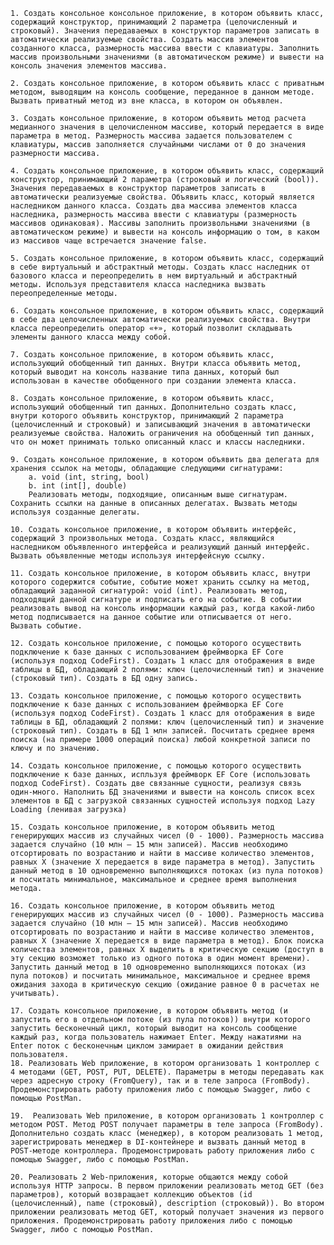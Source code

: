     1. Создать консольное консольное приложение, в котором объявить класс, содержащий конструктор, принимающий 2 параметра (целочисленный и строковый). Значения передаваемых в конструктор параметров записать в автоматически реализуемые свойства. Создать массив элементов созданного класса, размерность массива ввести с клавиатуры. Заполнить массив произвольными значениями (в автоматическом режиме) и вывести на консоль значения элементов массива.

    2. Создать консольное приложение, в котором объявить класс с приватным методом, выводящим на консоль сообщение, переданное в данном методе. Вызвать приватный метод из вне класса, в котором он объявлен.

    3. Создать консольное приложение, в котором объявить метод расчета медианного значения в целочисленном массиве, который передается в виде параметра в метод. Размерность массива задается пользователем с клавиатуры, массив заполняется случайными числами от 0 до значения размерности массива.

    4. Создать консольное приложение, в котором объявить класс, содержащий конструктор, принимающий 2 параметра (строковый и логический (bool)). Значения передаваемых в конструктор параметров записать в автоматически реализуемые свойства. Объявить класс, который является наследником данного класса. Создать два массива элементов класса наследника, размерность массива ввести с клавиатуры (размерность массивов одинаковая). Массивы заполнить произвольными значениями (в автоматическом режиме) и вывести на консоль информацию о том, в каком из массивов чаще встречается значение false.

    5. Создать консольное приложение, в котором объявить класс, содержащий в себе виртуальный и абстрактный методы. Создать класс наследник от базового класса и переопределить в нем виртуальный и абстрактный методы. Используя представителя класса наследника вызвать переопределенные методы.

    6. Создать консольное приложение, в котором объявить класс, содержащий в себе два целочисленных автоматически реализуемых свойства. Внутри класса переопределить оператор «+», который позволит складывать элементы данного класса между собой.

    7. Создать консольное приложение, в котором объявить класс, использующий обобщенный тип данных. Внутри класса объявить метод, который выводит на консоль название типа данных, который был использован в качестве обобщенного при создании элемента класса.

    8. Создать консольное приложение, в котором объявить класс, использующий обобщенный тип данных. Дополнительно создать класс, внутри которого объявить конструктор, принимающий 2 параметра (целочисленный и строковый) и записывающий значения в автоматически реализуемые свойства. Наложить ограничения на обобщенный тип данных, что он может принимать только описанный класс и классы наследники.

    9. Создать консольное приложение, в котором объявить два делегата для хранения ссылок на методы, обладающие следующими сигнатурами:
        a. void (int, string, bool)
        b. int (int[], double)
        Реализовать методы, подходящие, описанным выше сигнатурам. Сохранить ссылки на данные в описанных делегатах. Вызвать методы используя созданные делегаты.

    10. Создать консольное приложение, в котором объявить интерфейс, содержащий 3 произвольных метода. Создать класс, являющийся наследником объявленного интерфейса и реализующий данный интерфейс. Вызвать объявленные методы используя интерфейсную ссылку.

    11. Создать консольное приложение, в котором объявить класс, внутри которого содержится событие, событие может хранить ссылку на метод, обладающий заданной сигнатурой: void (int). Реализовать метод, подходящий данной сигнатуре и подписать его на событие. В событии реализовать вывод на консоль информации каждый раз, когда какой-либо метод подписывается на данное событие или отписывается от него. Вызвать событие.

    12. Создать консольное приложение, с помощью которого осуществить подключение к базе данных с использованием фреймворка EF Core (используя подход CodeFirst). Создать 1 класс для отображения в виде таблицы в БД, обладающий 2 полями: ключ (целочисленный тип) и значение (строковый тип). Создать в БД одну запись.

    13. Создать консольное приложение, с помощью которого осуществить подключение к базе данных с использованием фреймворка EF Core (используя подход CodeFirst). Создать 1 класс для отображения в виде таблицы в БД, обладающий 2 полями: ключ (целочисленный тип) и значение (строковый тип). Создать в БД 1 млн записей. Посчитать среднее время поиска (на примере 1000 операций поиска) любой конкретной записи по ключу и по значению.

    14. Создать консольное приложение, с помощью которого осуществить подключение к базе данных, испльзуя фреймворк EF Core (использовать подход CodeFirst). Создать две связанные сущности, реализуя связь один-много. Наполнить БД значениями и вывести на консоль список всех элементов в БД с загрузкой связанных сущностей используя подход Lazy Loading (ленивая загрузка)

    15. Создать консольное приложение, в котором объявить метод генерирующих массив из случайных чисел (0 - 1000). Размерность массива задается случайно (10 млн – 15 млн записей). Массив необходимо отсортировать по возрастанию и найти в массиве количество элементов, равных Х (значение Х передается в виде параметра в метод). Запустить данный метод в 10 одновременно выполняющихся потоках (из пула потоков) и посчитать минимальное, максимальное и среднее время выполнения метода.

    16. Создать консольное приложение, в котором объявить метод генерирующих массив из случайных чисел (0 - 1000). Размерность массива задается случайно (10 млн – 15 млн записей). Массив необходимо отсортировать по возрастанию и найти в массиве количество элементов, равных Х (значение Х передается в виде параметра в метод). Блок поиска количества элементов, равных Х выделить в критическую секцию (доступ в эту секцию возможет только из одного потока в один момент времени). Запустить данный метод в 10 одновременно выполняющихся потоках (из пула потоков) и посчитать минимальное, максимальное и среднее время ожидания захода в критическую секцию (ожидание равное 0 в расчетах не учитывать).

    17. Создать консольное приложение, в котором объявить метод (и запустить его в отдельном потоке (из пула потоков)) внутри которого запустить бесконечный цикл, который выводит на консоль сообщение каждый раз, когда пользователь нажимает Enter. Между нажатиями на Enter поток с бесконечным циклом замирает в ожидании действия пользователя.
    18. Реализовать Web приложение, в котором организовать 1 контроллер с 4 методами (GET, POST, PUT, DELETE). Параметры в методы передавать как через адресную строку (FromQuery), так и в теле запроса (FromBody). Продемонстрировать работу приложения либо с помощью Swagger, либо с помощью PostMan.

    19.  Реализовать Web приложение, в котором организовать 1 контроллер с методом POST. Метод POST получает параметры в теле запроса (FromBody). Дополнительно создать класс (менеджер), в котором реализовать 1 метод, зарегистрировать менеджер в DI-контейнере и вызвать данный метод в POST-методе контроллера. Продемонстрировать работу приложения либо с помощью Swagger, либо с помощью PostMan.

    20. Реализовать 2 Web-приложения, которые общаются между собой используя HTTP запросы. В первом приложении реализовать метод GET (без параметров), который возвращает коллекцию объектов (id (целочисленный), name (строковый), description (строковый)). Во втором приложении реализовать метод GET, который получает значения из первого приложения. Продемонстрировать работу приложения либо с помощью Swagger, либо с помощью PostMan.
